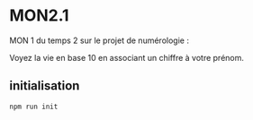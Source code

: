 # MON2.1
 MON 1 du temps 2 sur le projet de numérologie : 
 
Voyez la vie en base 10 en associant un chiffre à votre prénom.

## initialisation

`npm run init`